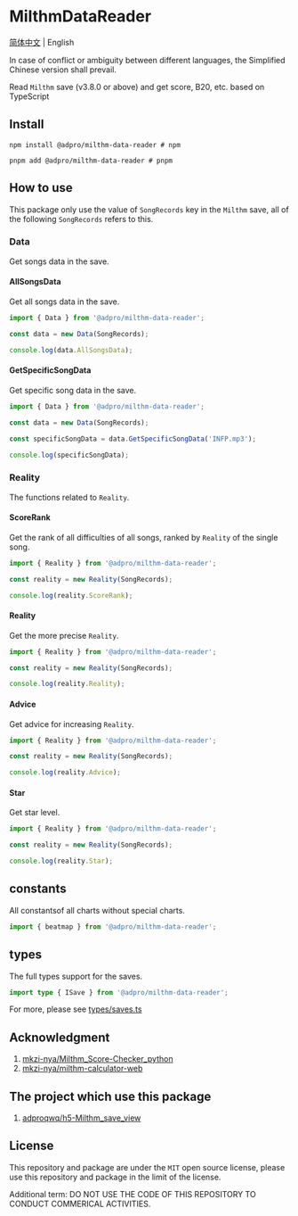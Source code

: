 # MilthmDataReader

[简体中文](./README.md) | English

In case of conflict or ambiguity between different languages, the Simplified Chinese version shall prevail.

Read `Milthm` save (v3.8.0 or above) and get score, B20, etc. based on TypeScript

## Install

```shell
npm install @adpro/milthm-data-reader # npm

pnpm add @adpro/milthm-data-reader # pnpm
```

## How to use

This package only use the value of `SongRecords` key in the `Milthm` save, all of the following `SongRecords` refers to this.

### Data

Get songs data in the save.

#### AllSongsData

Get all songs data in the save.

```typescript
import { Data } from '@adpro/milthm-data-reader';

const data = new Data(SongRecords);

console.log(data.AllSongsData);
```

#### GetSpecificSongData

Get specific song data in the save.

```typescript
import { Data } from '@adpro/milthm-data-reader';

const data = new Data(SongRecords);

const specificSongData = data.GetSpecificSongData('INFP.mp3');

console.log(specificSongData);
```

### Reality

The functions related to `Reality`.

#### ScoreRank

Get the rank of all difficulties of all songs, ranked by `Reality` of the single song.

```typescript
import { Reality } from '@adpro/milthm-data-reader';

const reality = new Reality(SongRecords);

console.log(reality.ScoreRank);
```

#### Reality

Get the more precise `Reality`.

```typescript
import { Reality } from '@adpro/milthm-data-reader';

const reality = new Reality(SongRecords);

console.log(reality.Reality);
```

#### Advice

Get advice for increasing `Reality`.

```typescript
import { Reality } from '@adpro/milthm-data-reader';

const reality = new Reality(SongRecords);

console.log(reality.Advice);
```

#### Star

Get star level.

```typescript
import { Reality } from '@adpro/milthm-data-reader';

const reality = new Reality(SongRecords);

console.log(reality.Star);
```

## constants

All constantsof all charts without special charts.

```typescript
import { beatmap } from '@adpro/milthm-data-reader';
```

## types

The full types support for the saves.

```typescript
import type { ISave } from '@adpro/milthm-data-reader';
```

For more, please see [types/saves.ts](./src/types/saves.ts)

## Acknowledgment

1. [mkzi-nya/Milthm_Score-Checker_python](https://github.com/mkzi-nya/Milthm_Score-Checker_python)
2. [mkzi-nya/milthm-calculator-web](https://github.com/mkzi-nya/milthm-calculator-web)

## The project which use this package

1. [adproqwq/h5-Milthm_save_view](https://github.com/adproqwq/h5-Milthm_save_view)

## License

This repository and package are under the `MIT` open source license, please use this repository and package in the limit of the license.

Additional term: DO NOT USE THE CODE OF THIS REPOSITORY TO CONDUCT COMMERICAL ACTIVITIES.